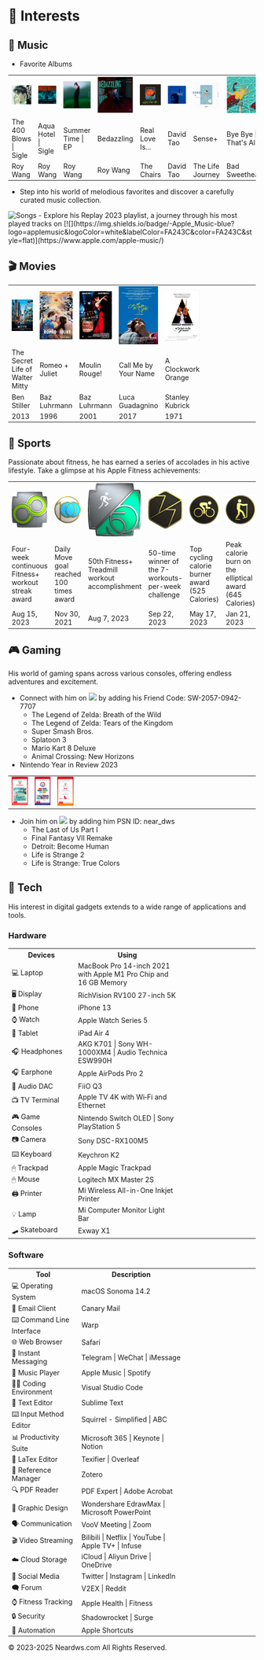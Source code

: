 # 🧩 Interests

## 🎵 Music

- Favorite Albums

<table class="no-horizontal-lines">
  <tr>
    <td><img src="images/album-the-400-blows.webp" alt="The 400 Blows"></td>
    <td><img src="images/album-aqua-hotel.webp" alt="Aqua Hotel"></td>
    <td><img src="images/album-summer-time.webp" alt="Summer Time"></td>
    <td><img src="images/album-bedazzling.webp" alt="Bedazzling"></td>
    <td><img src="images/album-real-love.webp" alt="Real Love Is..."></td>
    <td><img src="images/album-david-tao.webp" alt="David Tao"></td>
    <td><img src="images/album-sense.webp" alt="Sense+"></td>
    <td><img src="images/album-bye-bye-that-is-all.webp" alt="Bye Bye That's All"></td>
  </tr>
  <tr>
    <td>The 400 Blows | Sigle</td>
    <td>Aqua Hotel | Sigle </td>
    <td>Summer Time | EP</td>
    <td>Bedazzling</td>
    <td>Real Love Is...</td>
    <td>David Tao</td>
    <td>Sense+</td>
    <td>Bye Bye | That's All</td>
  </tr>
  <tr>
    <td>Roy Wang</td>
    <td>Roy Wang</td>
    <td>Roy Wang</td>
    <td>Roy Wang</td>
    <td>The Chairs</td>
    <td>David Tao</td>
    <td>The Life Journey</td>
    <td>Bad Sweetheart</td>
  </tr>
</table>

- Step into his world of melodious favorites and discover a carefully curated music collection.     
<img src="https://neardws-1257861591.cos.ap-shanghai.myqcloud.com/neardws/music.gif" width="369" height="50" alt="Songs" />
- Explore his <a herf="https://music.apple.com/us/playlist/replay-2023/pl.rp-6xxbi6BevJx4" class="no-underline">Replay 2023</a> playlist, a journey through his most played tracks on [![](https://img.shields.io/badge/-Apple_Music-blue?logo=applemusic&logoColor=white&labelColor=FA243C&color=FA243C&style=flat)](https://www.apple.com/apple-music/)

## 🎬 Movies

<table class="no-horizontal-lines">
  <tr>
    <td><img src="images/movie-mitty.webp" alt="The Secret Life of Walter Mitty"></td>
    <td><img src="images/movie-romeo-juliet.webp" alt="Romeo + Juliet"></td>
    <td><img src="images/movie-moulin-rouge.webp" alt="Moulin Rouge!"></td>
    <td><img src="images/movie-call-me-by-your-name.webp" alt="Call Me by Your Name"></td>
    <td><img src="images/movie-clockwork-orange.webp" alt="A Clockwork Orange"></td>
    <td style="width: 350px;"></td>
  </tr>
  <tr>
    <td>The Secret Life of Walter Mitty</td>
    <td>Romeo + Juliet</td>
    <td>Moulin Rouge!</td>
    <td>Call Me by Your Name</td>
    <td>A Clockwork Orange</td>
    <td style="width: 350px;"></td>
  </tr>
  <tr>
    <td>Ben Stiller</td>
    <td>Baz Luhrmann</td>
    <td>Baz Luhrmann</td>
    <td>Luca Guadagnino</td>
    <td>Stanley Kubrick</td>
    <td style="width: 350px;"></td>
  </tr>
  <tr>
    <td>2013</td>
    <td>1996</td>
    <td>2001</td>
    <td>2017</td>
    <td>1971</td>
    <td style="width: 350px;"></td>
  </tr>
</table>

## 🏃 Sports

Passionate about fitness, he has earned a series of accolades in his active lifestyle. Take a glimpse at his <a herf="https://www.apple.com/apple-fitness-plus/" class="no-underline">Apple Fitness</a> achievements:

<table class="no-horizontal-lines">
  <tr>
    <td><img src="images/sports-weekly.webp" alt="Fitness+ Weekly Workout Streak"></td>
    <td><img src="images/sports-move.webp" alt="100 Move Goals"></td>
    <td><img src="images/sports-treadmill.webp" alt="50 Fitness+ Treadmill Workouts"></td>
    <td><img src="images/sports-7-workout.webp" alt="7-Workout Week"></td>
    <td><img src="images/sports-cycling.webp" alt="Cycling Workout Record"></td>
    <td><img src="images/sports-elliptical.webp" alt="Elliptical Workout Record"></td>
    <td><img src="images/sports-running.webp" alt="Running Workout Record"></td>
    <td><img src="images/sports-swimming.webp" alt="Swimming Workout Record"></td>
  </tr>
  <tr>
    <td>Four-week continuous Fitness+ workout streak award</td>
    <td>Daily Move goal reached 100 times award</td>
    <td>50th Fitness+ Treadmill workout accomplishment</td>
    <td>50-time winner of the 7-workouts-per-week challenge</td>
    <td>Top cycling calorie burner award (525 Calories)</td>
    <td>Peak calorie burn on the elliptical award (645 Calories)</td>
    <td>Maximum calories burned running award (579 Calories)</td>
    <td>Highest calories burned swimming award (157 Calories)</td>
  </tr>
  <tr>
    <td>Aug 15, 2023</td>
    <td>Nov 30, 2021</td>
    <td>Aug 7, 2023</td>
    <td>Sep 22, 2023</td>
    <td>May 17, 2023</td>
    <td>Jan 21, 2023</td>
    <td>Aug 16, 2023</td>
    <td>Jun 13, 2023</td>
  </tr>
</table>

## 🎮 Gaming

His world of gaming spans across various consoles, offering endless adventures and excitement.      

- Connect with him on [![](https://img.shields.io/badge/-Nintendo_Switch-blue?logo=nintendoswitch&logoColor=white&labelColor=E60012&color=E60012&style=flat)](https://www.nintendo.com/) by adding his Friend Code: SW-2057-0942-7707
  - The Legend of Zelda: Breath of the Wild
  - The Legend of Zelda: Tears of the Kingdom
  - Super Smash Bros.
  - Splatoon 3
  - Mario Kart 8 Deluxe
  - Animal Crossing: New Horizons
- <a herf="https://year-in-review.nintendo.com/" class="no-underline">Nintendo Year in Review 2023</a>

<table class="no-horizontal-lines">
  <tr>
    <td><img src="images/gaming-2023-nintendo-year-in-review-1.webp" alt="Nintendo Year in Review 2023"></td>
    <td><img src="images/gaming-2023-nintendo-year-in-review-2.webp" alt="Nintendo Year in Review 2023"></td>
    <td><img src="images/gaming-2023-nintendo-year-in-review-3.webp" alt="Nintendo Year in Review 2023"></td>
    <td style="width: 350px;"></td>
  </tr>
</table>

- Join him on [![](https://img.shields.io/badge/-PlayStation-blue?logo=playstation&logoColor=white&labelColor=003791&color=003791&style=flat)](https://www.playstation.com/) by adding him PSN ID: near_dws
  - The Last of Us Part I
  - Final Fantasy VII Remake
  - Detroit: Become Human
  - Life is Strange 2
  - Life is Strange: True Colors

## 📱 Tech

His interest in digital gadgets extends to a wide range of applications and tools.

### Hardware

<table class="no-horizontal-lines">
  <tr>
    <th style="width: 150px;">Devices</th>
    <th style="width: 300px;">Using</th>
    <th style="width: 250px;"></th>
  </tr>
  <tr>
    <td>💻 Laptop</td>
    <td>MacBook Pro 14-inch 2021 with Apple M1 Pro Chip and 16 GB Memory</td>
    <td style="width: 250px;"></td>
  </tr>
  <tr>
    <td>🖥️ Display</td>
    <td>RichVision RV100 27-inch 5K</td>
    <td style="width: 250px;"></td>
  </tr>
  <tr>
    <td>📱 Phone</td>
    <td>iPhone 13</td>
    <td style="width: 250px;"></td>
  </tr>
  <tr>
    <td>⌚ Watch</td>
    <td>Apple Watch Series 5</td>
    <td style="width: 250px;"></td>
  </tr>
  <tr>
    <td>📱 Tablet</td>
    <td>iPad Air 4</td>
    <td style="width: 250px;"></td>
  </tr>
  <tr>
    <td>🎧 Headphones</td>
    <td>AKG K701 | Sony WH-1000XM4 | Audio Technica ESW990H</td>
    <td style="width: 250px;"></td>
  </tr>
  <tr>
    <td>🎧 Earphone</td>
    <td>Apple AirPods Pro 2</td>
    <td style="width: 250px;"></td>
  </tr>
  <tr>
    <td>🎵 Audio DAC</td>
    <td>FiiO Q3</td>
    <td style="width: 250px;"></td>
  </tr>
  <tr>
    <td>📺 TV Terminal</td>
    <td>Apple TV 4K with Wi‑Fi and Ethernet</td>
    <td style="width: 250px;"></td>
  </tr>
  <tr>
    <td>🎮 Game Consoles</td>
    <td>Nintendo Switch OLED | Sony PlayStation 5</td>
    <td style="width: 250px;"></td>
  </tr>
  <tr>
    <td>📷 Camera</td>
    <td>Sony DSC-RX100M5</td>
    <td style="width: 250px;"></td>
  </tr>
  <tr>
    <td>⌨️ Keyboard</td>
    <td>Keychron K2</td>
    <td style="width: 250px;"></td>
  </tr>
  <tr>
    <td>🖱 Trackpad</td>
    <td>Apple Magic Trackpad</td>
    <td style="width: 250px;"></td>
  </tr>
  <tr>
    <td>🖱 Mouse</td>
    <td>Logitech MX Master 2S</td>
    <td style="width: 250px;"></td>
  </tr>
  <tr>
    <td>🖨️ Printer</td>
    <td>Mi Wireless All-in-One Inkjet Printer</td>
    <td style="width: 250px;"></td>
  </tr>
  <tr>
    <td>💡 Lamp</td>
    <td>Mi Computer Monitor Light Bar</td>
    <td style="width: 250px;"></td>
  </tr>
  <tr>
    <td>🛹 Skateboard</td>
    <td>Exway X1</td>
    <td style="width: 250px;"></td>
  </tr>
</table>

### Software

<table class="no-horizontal-lines">
  <tr>
    <th style="width: 150px;">Tool</th>
    <th style="width: 300px;">Description</th>
    <th style="width: 250px;"></th>
  </tr>
  <tr>
    <td>💻 Operating System</td>
    <td>macOS Sonoma 14.2</td>
    <td style="width: 250px;"></td>
  </tr>
  <tr>
    <td>📧 Email Client</td>
    <td>Canary Mail</td>
    <td style="width: 250px;"></td>
  </tr>
  <tr>
    <td> ⌨️ Command Line Interface</td>
    <td>Warp</td>
    <td style="width: 250px;"></td>
  </tr>
  <tr>
    <td>🌐 Web Browser</td>
    <td>Safari</td>
    <td style="width: 250px;"></td>
  </tr>
  <tr>
    <td>💬 Instant Messaging</td>
    <td>Telegram | WeChat | iMessage</td>
    <td style="width: 250px;"></td>
  </tr>
  <tr>
    <td>🎵 Music Player</td>
    <td>Apple Music | Spotify</td>
    <td style="width: 250px;"></td>
  </tr>
  <tr>
    <td>👨‍💻 Coding Environment</td>
    <td>Visual Studio Code</td>
    <td style="width: 250px;"></td>
  </tr>
  <tr>
    <td>📝 Text Editor</td>
    <td>Sublime Text</td>
    <td style="width: 250px;"></td>
  </tr>
  <tr>
    <td>⌨️ Input Method Editor</td>
    <td>Squirrel - Simplified | ABC</td>
    <td style="width: 250px;"></td>
  </tr>
  <tr>
    <td>📊 Productivity Suite</td>
    <td>Microsoft 365 | Keynote | Notion</td>
    <td style="width: 250px;"></td>
  </tr>
  <tr>
    <td>🔣 LaTex Editor</td>
    <td>Texifier | Overleaf</td>
    <td style="width: 250px;"></td>
  </tr>
  <tr>
    <td>📄 Reference Manager</td>
    <td>Zotero</td>
    <td style="width: 250px;"></td>
  </tr>
  <tr>
    <td>🔍 PDF Reader</td>
    <td>PDF Expert | Adobe Acrobat</td>
    <td style="width: 250px;"></td>
  </tr>
  <tr>
    <td>🎨 Graphic Design</td>
    <td>Wondershare EdrawMax | Microsoft PowerPoint</td>
    <td style="width: 250px;"></td>
  </tr>
  <tr>
    <td>🗣️ Communication</td>
    <td>VooV Meeting | Zoom</td>
    <td style="width: 250px;"></td>
  </tr>
  <tr>
    <td>🎬 Video Streaming</td>
    <td>Bilibili | Netflix | YouTube | Apple TV+ | Infuse</td>
    <td style="width: 250px;"></td>
  </tr>
  <tr>
    <td>☁️ Cloud Storage</td>
    <td>iCloud | Aliyun Drive | OneDrive</td>
    <td style="width: 250px;"></td>
  </tr>
  <tr>
    <td>📱 Social Media</td>
    <td>Twitter | Instagram | LinkedIn</td>
    <td style="width: 250px;"></td>
  </tr>
  <tr>
    <td>🗨️ Forum</td>
    <td>V2EX | Reddit</td>
    <td style="width: 250px;"></td>
  </tr>
  <tr>
    <td>⌚ Fitness Tracking</td>
    <td>Apple Health | Fitness</td>
    <td style="width: 250px;"></td>
  </tr>
  <tr>
    <td>🔒 Security</td>
    <td>Shadowrocket | Surge</td>
    <td style="width: 250px;"></td>
  </tr>
  <tr>
    <td>🤖 Automation</td>
    <td>Apple Shortcuts</td>
    <td style="width: 250px;"></td>
  </tr>
</table>

<div style="float: left;">
<script type='text/javascript' id='clustrmaps' src='//cdn.clustrmaps.com/map_v2.js?cl=080808&w=600&t=tt&d=aFmh3d7Xe0XBtDzpWJTkAIBPYWnWgzsZn29nw_9T_34&co=ffffff&cmo=3acc3a&cmn=ff5353&ct=808080'></script>
</div>
<div style="clear: both; text-align: left;">
<p>© 2023-2025 Neardws.com All Rights Reserved.</p>
</div>